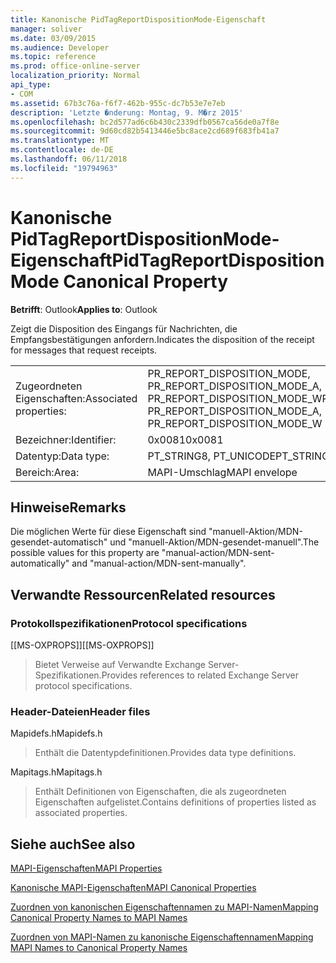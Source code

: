 ```yaml
---
title: Kanonische PidTagReportDispositionMode-Eigenschaft
manager: soliver
ms.date: 03/09/2015
ms.audience: Developer
ms.topic: reference
ms.prod: office-online-server
localization_priority: Normal
api_type:
- COM
ms.assetid: 67b3c76a-f6f7-462b-955c-dc7b53e7e7eb
description: 'Letzte �nderung: Montag, 9. M�rz 2015'
ms.openlocfilehash: bc2d577ad6c6b430c2339dfb0567ca56de0a7f8e
ms.sourcegitcommit: 9d60cd82b5413446e5bc8ace2cd689f683fb41a7
ms.translationtype: MT
ms.contentlocale: de-DE
ms.lasthandoff: 06/11/2018
ms.locfileid: "19794963"
---
```

# <a name="pidtagreportdispositionmode-canonical-property"></a><span data-ttu-id="6f106-103">Kanonische PidTagReportDispositionMode-Eigenschaft</span><span class="sxs-lookup"><span data-stu-id="6f106-103">PidTagReportDispositionMode Canonical Property</span></span>

  
  
<span data-ttu-id="6f106-104">**Betrifft**: Outlook</span><span class="sxs-lookup"><span data-stu-id="6f106-104">**Applies to**: Outlook</span></span> 
  
<span data-ttu-id="6f106-105">Zeigt die Disposition des Eingangs für Nachrichten, die Empfangsbestätigungen anfordern.</span><span class="sxs-lookup"><span data-stu-id="6f106-105">Indicates the disposition of the receipt for messages that request receipts.</span></span> 
  
|||
|:-----|:-----|
|<span data-ttu-id="6f106-106">Zugeordneten Eigenschaften:</span><span class="sxs-lookup"><span data-stu-id="6f106-106">Associated properties:</span></span>  <br/> |<span data-ttu-id="6f106-107">PR_REPORT_DISPOSITION_MODE, PR_REPORT_DISPOSITION_MODE_A, PR_REPORT_DISPOSITION_MODE_W</span><span class="sxs-lookup"><span data-stu-id="6f106-107">PR_REPORT_DISPOSITION_MODE, PR_REPORT_DISPOSITION_MODE_A, PR_REPORT_DISPOSITION_MODE_W</span></span>  <br/> |
|<span data-ttu-id="6f106-108">Bezeichner:</span><span class="sxs-lookup"><span data-stu-id="6f106-108">Identifier:</span></span>  <br/> |<span data-ttu-id="6f106-109">0x0081</span><span class="sxs-lookup"><span data-stu-id="6f106-109">0x0081</span></span>  <br/> |
|<span data-ttu-id="6f106-110">Datentyp:</span><span class="sxs-lookup"><span data-stu-id="6f106-110">Data type:</span></span>  <br/> |<span data-ttu-id="6f106-111">PT_STRING8, PT_UNICODE</span><span class="sxs-lookup"><span data-stu-id="6f106-111">PT_STRING8, PT_UNICODE</span></span>  <br/> |
|<span data-ttu-id="6f106-112">Bereich:</span><span class="sxs-lookup"><span data-stu-id="6f106-112">Area:</span></span>  <br/> |<span data-ttu-id="6f106-113">MAPI-Umschlag</span><span class="sxs-lookup"><span data-stu-id="6f106-113">MAPI envelope</span></span>  <br/> |
   
## <a name="remarks"></a><span data-ttu-id="6f106-114">Hinweise</span><span class="sxs-lookup"><span data-stu-id="6f106-114">Remarks</span></span>

<span data-ttu-id="6f106-115">Die möglichen Werte für diese Eigenschaft sind "manuell-Aktion/MDN-gesendet-automatisch" und "manuell-Aktion/MDN-gesendet-manuell".</span><span class="sxs-lookup"><span data-stu-id="6f106-115">The possible values for this property are "manual-action/MDN-sent-automatically" and "manual-action/MDN-sent-manually".</span></span>
  
## <a name="related-resources"></a><span data-ttu-id="6f106-116">Verwandte Ressourcen</span><span class="sxs-lookup"><span data-stu-id="6f106-116">Related resources</span></span>

### <a name="protocol-specifications"></a><span data-ttu-id="6f106-117">Protokollspezifikationen</span><span class="sxs-lookup"><span data-stu-id="6f106-117">Protocol specifications</span></span>

<span data-ttu-id="6f106-118">[[MS-OXPROPS]]</span><span class="sxs-lookup"><span data-stu-id="6f106-118">[[MS-OXPROPS]]</span></span> 
  
> <span data-ttu-id="6f106-119">Bietet Verweise auf Verwandte Exchange Server-Spezifikationen.</span><span class="sxs-lookup"><span data-stu-id="6f106-119">Provides references to related Exchange Server protocol specifications.</span></span>
    
### <a name="header-files"></a><span data-ttu-id="6f106-120">Header-Dateien</span><span class="sxs-lookup"><span data-stu-id="6f106-120">Header files</span></span>

<span data-ttu-id="6f106-121">Mapidefs.h</span><span class="sxs-lookup"><span data-stu-id="6f106-121">Mapidefs.h</span></span>
  
> <span data-ttu-id="6f106-122">Enthält die Datentypdefinitionen.</span><span class="sxs-lookup"><span data-stu-id="6f106-122">Provides data type definitions.</span></span>
    
<span data-ttu-id="6f106-123">Mapitags.h</span><span class="sxs-lookup"><span data-stu-id="6f106-123">Mapitags.h</span></span>
  
> <span data-ttu-id="6f106-124">Enthält Definitionen von Eigenschaften, die als zugeordneten Eigenschaften aufgelistet.</span><span class="sxs-lookup"><span data-stu-id="6f106-124">Contains definitions of properties listed as associated properties.</span></span>
    
## <a name="see-also"></a><span data-ttu-id="6f106-125">Siehe auch</span><span class="sxs-lookup"><span data-stu-id="6f106-125">See also</span></span>



[<span data-ttu-id="6f106-126">MAPI-Eigenschaften</span><span class="sxs-lookup"><span data-stu-id="6f106-126">MAPI Properties</span></span>](mapi-properties.md)
  
[<span data-ttu-id="6f106-127">Kanonische MAPI-Eigenschaften</span><span class="sxs-lookup"><span data-stu-id="6f106-127">MAPI Canonical Properties</span></span>](mapi-canonical-properties.md)
  
[<span data-ttu-id="6f106-128">Zuordnen von kanonischen Eigenschaftennamen zu MAPI-Namen</span><span class="sxs-lookup"><span data-stu-id="6f106-128">Mapping Canonical Property Names to MAPI Names</span></span>](mapping-canonical-property-names-to-mapi-names.md)
  
[<span data-ttu-id="6f106-129">Zuordnen von MAPI-Namen zu kanonische Eigenschaftennamen</span><span class="sxs-lookup"><span data-stu-id="6f106-129">Mapping MAPI Names to Canonical Property Names</span></span>](mapping-mapi-names-to-canonical-property-names.md)

